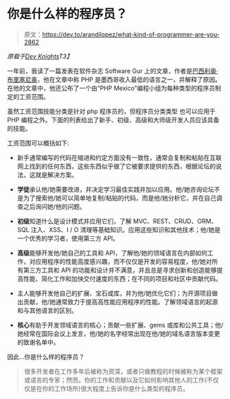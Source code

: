 # 你是什么样的程序员？

> 原文：<https://dev.to/arandilopez/what-kind-of-programmer-are-you-2862>

*原载于[Dev Knights](https://dev-knights.github.io/2018/01/30/what-kind-of-programmer-are-you.html?utm_source=devto&utm_medium=blogspot)T3】*

一年前，我读了一篇发表在软件杂志 Software Gur 上的文章，作者是[巴西利奥·布里塞尼奥](https://sg.com.mx/sgvirtual/speakers/basilio-brice-o)，他在文章中称 PHP 是墨西哥收入最低的语言之一，并解释了原因。在他的文章中，他还公布了一个由“PHP Mexico”编程小组为每种类型的程序员制定的工资范围。

虽然工资范围技能分类是针对 php 程序员的，但程序员分类类型
也可以应用于 PHP 编程之外。下面的列表给出了新手、初级、高级和大师级开发人员应该具备的技能。

工资范围可以概括如下:

*   新手通常编写的代码在缩进和约定方面没有一致性，通常会复制和粘贴在互联网上找到的任何东西，这些东西似乎做了它被要求提供的东西，根据论坛的说法，这就是解决方案。

*   **学徒**承认他/她需要改进，并决定学习最佳实践并加以应用。他/她咨询论坛不是为了搜索他/她可以简单地复制/粘贴的代码，而是他/她分析它，并在自己调查之后询问她/他的问题。

*   **初级**知道什么是设计模式并应用它们，了解 MVC、REST、CRUD、ORM、SQL 注入、XSS、I / O 清理等基础知识。应用这些知识和其他技术；他/她是一个优秀的学习者，使用第三方 API。

*   **高级**能够开发他/她自己的工具和 API，了解他/她的领域语言在内部如何工作，对应用程序的性能高度感兴趣，而不仅仅是开发的容易程度，他/她对所有第三方工具和 API 的功能和设计并不满意，并且总是寻求创新和创造能够提高性能、简化工作和加快交付速度的东西；在不同的项目和社区中贡献代码。

*   主人能够开发他自己的扩展、宝石或库，并为他/她优化它们；为开源项目做出贡献，他/她通常致力于提高高性能应用程序的性能。了解领域语言的起源和与其他语言的区别。

*   **核心**有助于开发领域语言的核心；贡献一些扩展、gems 或库和公共工具；他/她经常在国际会议上发言，他/她的名字经常出现在他/她的域名语言版本变更的致谢名单中。

因此...你是什么样的程序员？

> 很多开发者在工作多年后被称为资深，或者只做教程的时候被称为某个框架或语言的专家；然而，你的工作和贡献以及它如何影响其他人的工作(不仅仅是在你的工作场所)很大程度上告诉你是什么类型的程序员。